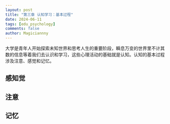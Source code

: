 ```yaml
---
layout: post
title: "第三章	认知学习：基本过程"
date: 2024-06-11
tags: [edu_psychology]
comments: false
author: Magiciannny
---
```


大学是青年人开始探索未知世界和思考人生的重要阶段，瞬息万变的世界里不计其数的信息等着我们去认识和学习，这些心理活动的基础就是认知。认知的基本过程涉及注意、感觉和记忆。

<!-- more -->

## 感知觉



## 注意



## 记忆